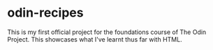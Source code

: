 # odin-recipes
This is my first official project for the foundations course of The Odin Project. This showcases what I've learnt thus far with HTML.
